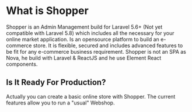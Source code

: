 # What is Shopper

Shopper is an Admin Management build for Laravel 5.6+ (Not yet compatible with Laravel 5.8) which includes all the necessary for your online market application. Is an opensource platform to build an e-commerce store. It is flexible, secured and includes advanced features to be fit for any e-commerce business requirement.
Shopper is not an SPA as Nova, he build with Laravel & ReactJS and he use Element React components.

## Is It Ready For Production?
 Actually you can create a basic online store with Shopper. The current features allow you to run a "usual" Webshop.
